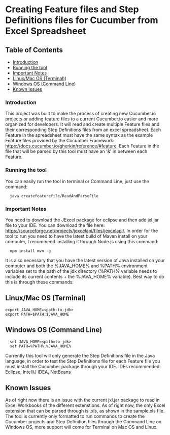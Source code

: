 # Creating Feature files and Step Definitions files for Cucumber from Excel Spreadsheet

## Table of Contents
* [Introduction](#introduction)
* [Running the tool](#running-the-tool)
* [Important Notes](#important-notes)
* [Linux/Mac OS (Terminal)](#linuxmac-os-terminal))
* [Windows OS (Command Line)](#windows-os-command-line)
* [Known Issues](#known-issues)

### Introduction
This project was built to make the process of creating new Cucumber.io projects or adding feature files to a current Cucumber.io easier and more organized for developers. It will read and create multiple Feature files and their corresponding Step Definitions files from an excel spreadsheet. Each Feature in the spreadsheet must have the same syntax as the example Feature files provided by the Cucumber Framework: https://docs.cucumber.io/gherkin/reference/#feature. Each Feature in the file that will be parsed by this tool must have an '&' in between each Feature.
### Running the tool
You can easily run the tool in terminal or Command Line, just use the command:
```
  java createfeaturefile/ReadAndParseFile
```
### Important Notes
You need to download the JExcel package for eclipse and then add jxl.jar file to your IDE. You can download the file here: https://sourceforge.net/projects/jexcelapi/files/jexcelapi/.
In order for the tool to run you need to have the latest build of Maven install on your computer, I recommend installing it through Node.js using this command:
```
  npm install mvn -g
```
It is also necessary that you have the latest version of Java installed on your computer and both the %JAVA_HOME% and %PATH% environment variables set to the path of the jdk directory (%PATH% variable needs to include its current contents + the %JAVA_HOME% variable). Best way to do this is through these commands:
## Linux/Mac OS (Terminal)
```
export JAVA_HOME=<path-to-jdk>
export PATH=$PATH:$JAVA_HOME
```
## Windows OS (Command Line)
```
  set JAVA_HOME=<path=to-jdk>
  set PATH=%PATH%;%JAVA_HOME%
```
Currently this tool will only generate the Step Definitions file in the Java language, in order to test the Step Definitions file for each Feature file you must install the Cucumber package through your IDE. IDEs recommended: Eclipse, IntelliJ IDEA, NetBeans

## Known Issues
As of right now there is an issue with the current jxl.jar package to read in Excel Workbooks of the different extenstions. As of right now, the only Excel extension that can be parsed through is .xls, as shown in the sample.xls file. The tool is currently only formatted to run commands to create the Cucumber projects and Step Definition files through the Command Line on Windows OS, more support will come for Terminal on Mac OS and Linux.
